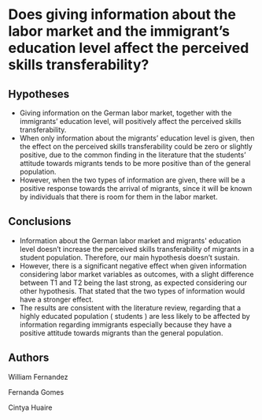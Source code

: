 # Does giving information about the labor market and the immigrant’s education level affect the perceived skills transferability?

## Hypotheses

- Giving information on the German labor market, together with the immigrants’ education level, will positively affect the perceived skills
transferability.
- When only information about the migrants’ education level is given, then the effect on the perceived skills transferability could be zero or slightly positive, due to the common finding in the literature that the students’ attitude towards migrants tends to be more positive than of the general population.
- However, when the two types of information are given, there will be a positive response towards the arrival of migrants, since it will be known by individuals that there is room for them in the labor market.

## Conclusions
- Information about the German labor market and migrants' education level doesn’t increase the perceived skills transferability of migrants in a student population. Therefore, our main hypothesis doesn’t sustain.
- However, there is a significant negative effect when given information considering labor market variables as outcomes, with a slight difference between T1 and T2 being the last strong, as expected considering our other hypothesis. That stated that the two types of information would have a stronger effect.
- The results are consistent with the literature review, regarding that a highly educated population ( students ) are less likely to be affected by information regarding immigrants especially because they have a positive attitude towards migrants than the general population.

## Authors
William Fernandez 

Fernanda Gomes

Cintya Huaire
